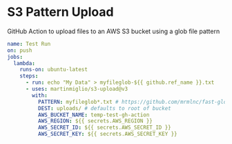 # S3 Pattern Upload

GitHub Action to upload files to an AWS S3 bucket using a glob file pattern

```yml
name: Test Run
on: push
jobs:
  lambda:
    runs-on: ubuntu-latest
    steps:
      - run: echo "My Data" > myfileglob-${{ github.ref_name }}.txt
      - uses: martinmiglio/s3-upload@v3
        with:
          PATTERN: myfileglob*.txt # https://github.com/mrmlnc/fast-glob#pattern-syntax
          DEST: uploads/ # defaults to root of bucket
          AWS_BUCKET_NAME: temp-test-gh-action
          AWS_REGION: ${{ secrets.AWS_REGION }}
          AWS_SECRET_ID: ${{ secrets.AWS_SECRET_ID }}
          AWS_SECRET_KEY: ${{ secrets.AWS_SECRET_KEY }}
```
